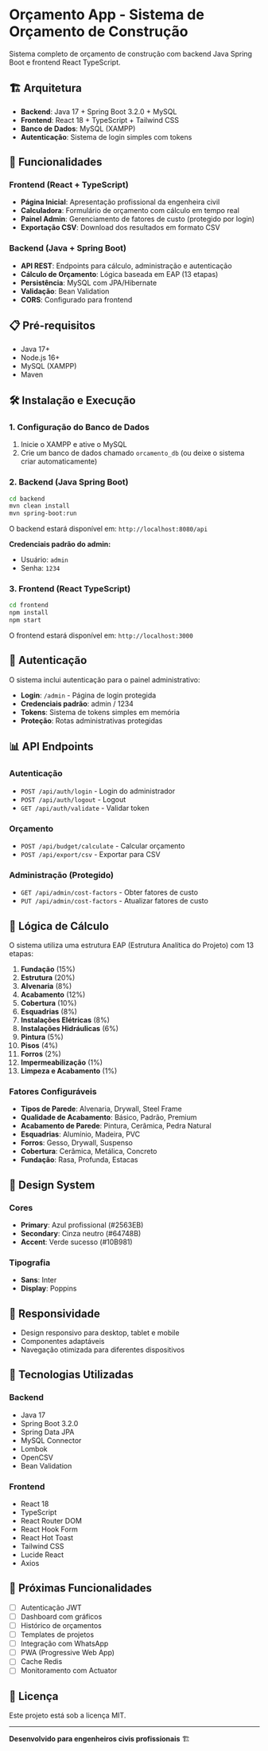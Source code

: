 # Orçamento App - Sistema de Orçamento de Construção

Sistema completo de orçamento de construção com backend Java Spring Boot e frontend React TypeScript.

## 🏗️ Arquitetura

- **Backend**: Java 17 + Spring Boot 3.2.0 + MySQL
- **Frontend**: React 18 + TypeScript + Tailwind CSS
- **Banco de Dados**: MySQL (XAMPP)
- **Autenticação**: Sistema de login simples com tokens

## 🚀 Funcionalidades

### Frontend (React + TypeScript)
- **Página Inicial**: Apresentação profissional da engenheira civil
- **Calculadora**: Formulário de orçamento com cálculo em tempo real
- **Painel Admin**: Gerenciamento de fatores de custo (protegido por login)
- **Exportação CSV**: Download dos resultados em formato CSV

### Backend (Java + Spring Boot)
- **API REST**: Endpoints para cálculo, administração e autenticação
- **Cálculo de Orçamento**: Lógica baseada em EAP (13 etapas)
- **Persistência**: MySQL com JPA/Hibernate
- **Validação**: Bean Validation
- **CORS**: Configurado para frontend

## 📋 Pré-requisitos

- Java 17+
- Node.js 16+
- MySQL (XAMPP)
- Maven

## 🛠️ Instalação e Execução

### 1. Configuração do Banco de Dados

1. Inicie o XAMPP e ative o MySQL
2. Crie um banco de dados chamado `orcamento_db` (ou deixe o sistema criar automaticamente)

### 2. Backend (Java Spring Boot)

```bash
cd backend
mvn clean install
mvn spring-boot:run
```

O backend estará disponível em: `http://localhost:8080/api`

**Credenciais padrão do admin:**
- Usuário: `admin`
- Senha: `1234`

### 3. Frontend (React TypeScript)

```bash
cd frontend
npm install
npm start
```

O frontend estará disponível em: `http://localhost:3000`

## 🔐 Autenticação

O sistema inclui autenticação para o painel administrativo:

- **Login**: `/admin` - Página de login protegida
- **Credenciais padrão**: admin / 1234
- **Tokens**: Sistema de tokens simples em memória
- **Proteção**: Rotas administrativas protegidas

## 📊 API Endpoints

### Autenticação
- `POST /api/auth/login` - Login do administrador
- `POST /api/auth/logout` - Logout
- `GET /api/auth/validate` - Validar token

### Orçamento
- `POST /api/budget/calculate` - Calcular orçamento
- `POST /api/export/csv` - Exportar para CSV

### Administração (Protegido)
- `GET /api/admin/cost-factors` - Obter fatores de custo
- `PUT /api/admin/cost-factors` - Atualizar fatores de custo

## 🧮 Lógica de Cálculo

O sistema utiliza uma estrutura EAP (Estrutura Analítica do Projeto) com 13 etapas:

1. **Fundação** (15%)
2. **Estrutura** (20%)
3. **Alvenaria** (8%)
4. **Acabamento** (12%)
5. **Cobertura** (10%)
6. **Esquadrias** (8%)
7. **Instalações Elétricas** (8%)
8. **Instalações Hidráulicas** (6%)
9. **Pintura** (5%)
10. **Pisos** (4%)
11. **Forros** (2%)
12. **Impermeabilização** (1%)
13. **Limpeza e Acabamento** (1%)

### Fatores Configuráveis

- **Tipos de Parede**: Alvenaria, Drywall, Steel Frame
- **Qualidade de Acabamento**: Básico, Padrão, Premium
- **Acabamento de Parede**: Pintura, Cerâmica, Pedra Natural
- **Esquadrias**: Alumínio, Madeira, PVC
- **Forros**: Gesso, Drywall, Suspenso
- **Cobertura**: Cerâmica, Metálica, Concreto
- **Fundação**: Rasa, Profunda, Estacas

## 🎨 Design System

### Cores
- **Primary**: Azul profissional (#2563EB)
- **Secondary**: Cinza neutro (#64748B)
- **Accent**: Verde sucesso (#10B981)

### Tipografia
- **Sans**: Inter
- **Display**: Poppins

## 📱 Responsividade

- Design responsivo para desktop, tablet e mobile
- Componentes adaptáveis
- Navegação otimizada para diferentes dispositivos

## 🔧 Tecnologias Utilizadas

### Backend
- Java 17
- Spring Boot 3.2.0
- Spring Data JPA
- MySQL Connector
- Lombok
- OpenCSV
- Bean Validation

### Frontend
- React 18
- TypeScript
- React Router DOM
- React Hook Form
- React Hot Toast
- Tailwind CSS
- Lucide React
- Axios

## 🚀 Próximas Funcionalidades

- [ ] Autenticação JWT
- [ ] Dashboard com gráficos
- [ ] Histórico de orçamentos
- [ ] Templates de projetos
- [ ] Integração com WhatsApp
- [ ] PWA (Progressive Web App)
- [ ] Cache Redis
- [ ] Monitoramento com Actuator

## 📄 Licença

Este projeto está sob a licença MIT.

---

**Desenvolvido para engenheiros civis profissionais** 🏗️
